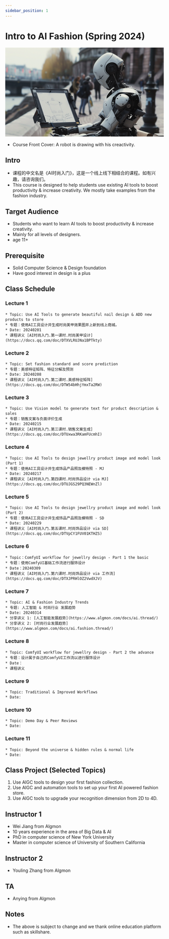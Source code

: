 ```yaml
---
sidebar_position: 1
---
```


# Intro to AI Fashion (Spring 2024)
![](./img/ai.fashion.course.cover.png)
* Course Front Cover: A robot is drawing with his creactivity.

## Intro
* 课程的中文名是《AI时尚入门》，这是一个线上线下相结合的课程。如有兴趣，请咨询我们。
* This course is designed to help students use existing AI tools to boost productivity & increase creativity. We mostly take examples from the fashion industry.

## Target Audience
* Students who want to learn AI tools to boost productivity & increase creativity.
* Mainly for all levels of designers.
* age 11+

## Prerequisite
* Solid Computer Science & Design foundation
* Have good interest in design is a plus

## Class Schedule
### Lecture 1
    * Topic: Use AI Tools to generate beautiful nail design & ADD new products to store
    * 专题：使用AI工具设计并生成时尚美甲效果图并上新到线上商城。
    * Date: 20240201
    * 课程讲义 [AI时尚入门.第一课时.时尚美甲设计](https://docs.qq.com/doc/DTXVLRUJNa1BPTkty)

### Lecture 2
    * Topic: Set fashion standard and score prediction
    * 专题：美感特征矩阵、特征分解及预测
    * Date: 20240208
    * 课程讲义 [AI时尚入门.第二课时.美感特征矩阵](https://docs.qq.com/doc/DTW54bHhjYmxTa2RW)

### Lecture 3
    * Topic: Use Vision model to generate text for product description & sales
    * 专题：销售文案与负面评价生成
    * Date: 20240215
    * 课程讲义 [AI时尚入门.第三课时.销售文案生成](https://docs.qq.com/doc/DTUxwa3RKamFUcmhI)

### Lecture 4
    * Topic: Use AI Tools to design jewellry product image and model look (Part 1)
    * 专题：使用AI工具设计并生成饰品产品照及模特照 - MJ
    * Date: 20240217
    * 课程讲义 [AI时尚入门.第四课时.时尚饰品设计 via MJ](https://docs.qq.com/doc/DTUJGS29PQ3NEWnZl)

### Lecture 5
    * Topic: Use AI Tools to design jewellry product image and model look (Part 2)
    * 专题：使用AI工具设计并生成饰品产品照及模特照 - SD
    * Date: 20240229
    * 课程讲义 [AI时尚入门.第五课时.时尚饰品设计 via SD](https://docs.qq.com/doc/DTVpCY1FUV01KTHZS)

### Lecture 6
    * Topic：ComfyUI workflow for jewellry design - Part 1 the basic
    * 专题：使用ComfyUI基础工作流进行服饰设计
    * Date：20240309
    * 课程讲义 [AI时尚入门.第六课时.时尚饰品设计 via 工作流](https://docs.qq.com/doc/DTXJPRHlOZ2VwdXJV)

### Lecture 7
    * Topic: AI & Fashion Industry Trends
    * 专题: 人工智能 & 时尚行业 发展趋势
    * Date: 20240314
    * 分享讲义 1: [人工智能发展趋势](https://www.algmon.com/docs/ai.thread/)
    * 分享讲义 2: [时尚行业发展趋势](https://www.algmon.com/docs/ai.fashion.thread/)

### Lecture 8
    * Topic: ComfyUI workflow for jewellry design - Part 2 the advance
    * 专题：设计属于自己的ComfyUI工作流以进行服饰设计
    * Date：
    * 课程讲义

### Lecture 9
    * Topic: Traditional & Improved Workflows
    * Date:

### Lecture 10
    * Topic: Demo Day & Peer Reviews
    * Date:

### Lecture 11
    * Topic: Beyond the universe & hidden rules & normal life
    * Date:

## Class Project (Selected Topics)
1. Use AIGC tools to design your first fashion collection.
2. Use AIGC and automation tools to set up your first AI powered fashion store.
3. Use AIGC tools to upgrade your recognition dimension from 2D to 4D.

## Instructor 1
* Wei Jiang from Algmon
* 10 years experience in the area of Big Data & AI
* PhD in computer science of New York University
* Master in computer science of University of Southern California

## Instructor 2
* Youling Zhang from Algmon

## TA
* Anying from Algmon

## Notes
* The above is subject to change and we thank online education platform such as skillshare.